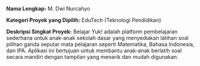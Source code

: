 **Nama Lengkap:** M. Dwi Nurcahyo

**Kategori Proyek yang Dipilih:** EduTech (Teknologi Pendidikan)

**Deskripsi Singkat Proyek:** 
Belajar Yuk! adalah platform pembelajaran sederhana untuk anak-anak sekolah dasar yang menyediakan latihan soal pilihan ganda seputar mata pelajaran seperti Matematika, Bahasa Indonesia, dan IPA. Aplikasi ini bertujuan untuk membantu anak-anak berlatih soal secara mandiri dengan tampilan yang menarik dan mudah digunakan.
